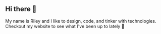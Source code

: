 ## Hi there 👋 

My name is Riley and I like to design, code, and tinker with technologies.
Checkout my website to see what I've been up to lately 🤘
